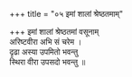 +++
title = "०५ इमां शालां श्रेष्ठतमाम्"

+++
इमां शालां श्रेष्ठतमां वसूनाम्  
अरिष्टवीरा अभि सं चरेम ।  
दृढा अस्या उपमितो भवन्तु  
स्थिरा वीरा उपसदो भवन्तु ॥